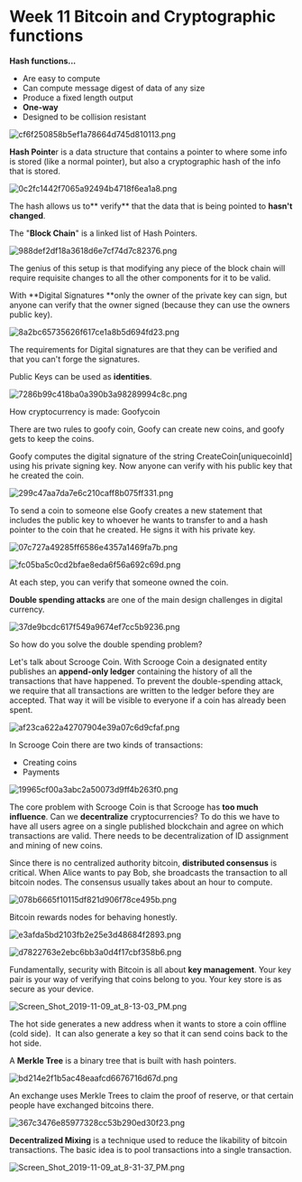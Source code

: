 # Week 11 Bitcoin and Cryptographic functions

**Hash functions...**

* Are easy to compute
* Can compute message digest of data of any size
* Produce a fixed length output
* **One-way**
* Designed to be collision resistant

![cf6f250858b5ef1a78664d745d810113.png](image/cf6f250858b5ef1a78664d745d810113.png)

**Hash Pointe**r is a data structure that contains a pointer to where some info is stored (like a normal pointer), but also a cryptographic hash of the info that is stored. 

![0c2fc1442f7065a92494b4718f6ea1a8.png](image/0c2fc1442f7065a92494b4718f6ea1a8.png)

The hash allows us to** verify** that the data that is being pointed to **hasn't changed**.

The "**Block Chain**" is a linked list of Hash Pointers.

![988def2df18a3618d6e7cf74d7c82376.png](image/988def2df18a3618d6e7cf74d7c82376.png)

The genius of this setup is that modifying any piece of the block chain will require requisite changes to all the other components for it to be valid. 

With **Digital Signatures **only the owner of the private key can sign, but anyone can verify that the owner signed (because they can use the owners public key). 

![8a2bc65735626f617ce1a8b5d694fd23.png](image/8a2bc65735626f617ce1a8b5d694fd23.png)

The requirements for Digital signatures are that they can be verified and that you can't forge the signatures. 

Public Keys can be used as **identities**. 

![7286b99c418ba0a390b3a98289994c8c.png](image/7286b99c418ba0a390b3a98289994c8c.png)

How cryptocurrency is made: Goofycoin

There are two rules to goofy coin, Goofy can create new coins, and goofy gets to keep the coins.

Goofy computes the digital signature of the string CreateCoin[uniquecoinId] using his private signing key. Now anyone can verify with his public key that he created the coin.

![299c47aa7da7e6c210caff8b075ff331.png](image/299c47aa7da7e6c210caff8b075ff331.png)

To send a coin to someone else Goofy creates a new statement that includes the public key to whoever he wants to transfer to and a hash pointer to the coin that he created. He signs it with his private key.

![07c727a49285ff6586e4357a1469fa7b.png](image/07c727a49285ff6586e4357a1469fa7b.png)

![fc05ba5c0cd2bfae8eda6f56a692c69d.png](image/fc05ba5c0cd2bfae8eda6f56a692c69d.png)

At each step, you can verify that someone owned the coin.

**Double spending attacks** are one of the main design challenges in digital currency.

![37de9bcdc617f549a9674ef7cc5b9236.png](image/37de9bcdc617f549a9674ef7cc5b9236.png)

So how do you solve the double spending problem?

Let's talk about Scrooge Coin. With Scrooge Coin a designated entity publishes an **append-only ledger** containing the history of all the transactions that have happened. To prevent the double-spending attack, we require that all transactions are written to the ledger before they are accepted. That way it will be visible to everyone if a coin has already been spent. 

![af23ca622a42707904e39a07c6d9cfaf.png](image/af23ca622a42707904e39a07c6d9cfaf.png)

In Scrooge Coin there are two kinds of transactions:

* Creating coins
* Payments

![19965cf00a3abc2a50073d9ff4b263f0.png](image/19965cf00a3abc2a50073d9ff4b263f0.png)

The core problem with Scrooge Coin is that Scrooge has **too much influence**. Can we **decentralize** cryptocurrencies? To do this we have to have all users agree on a single published blockchain and agree on which transactions are valid. There needs to be decentralization of ID assignment and mining of new coins.

Since there is no centralized authority bitcoin, **distributed consensus** is critical. When Alice wants to pay Bob, she broadcasts the transaction to all bitcoin nodes. The consensus usually takes about an hour to compute.

![078b6665f10115df821d906f78ce495b.png](image/078b6665f10115df821d906f78ce495b.png)

Bitcoin rewards nodes for behaving honestly.

![e3afda5bd2103fb2e25e3d48684f2893.png](image/e3afda5bd2103fb2e25e3d48684f2893.png)

![d7822763e2ebc6bb3a0d4f17cbf358b6.png](image/d7822763e2ebc6bb3a0d4f17cbf358b6.png)

Fundamentally, security with Bitcoin is all about **key management**. Your key pair is your way of verifying that coins belong to you. Your key store is as secure as your device.

![Screen_Shot_2019-11-09_at_8-13-03_PM.png](image/Screen_Shot_2019-11-09_at_8-13-03_PM.png)

The hot side generates a new address when it wants to store a coin offline (cold side).  It can also generate a key so that it can send coins back to the hot side.

A **Merkle Tree** is a binary tree that is built with hash pointers. 

![bd214e2f1b5ac48eaafcd6676716d67d.png](image/bd214e2f1b5ac48eaafcd6676716d67d.png)

An exchange uses Merkle Trees to claim the proof of reserve, or that certain people have exchanged bitcoins there. 

![367c3476e85977328cc53b290ed30f23.png](image/367c3476e85977328cc53b290ed30f23.png)

**Decentralized Mixing** is a technique used to reduce the likability of bitcoin transactions. The basic idea is to pool transactions into a single transaction.

![Screen_Shot_2019-11-09_at_8-31-37_PM.png](image/Screen_Shot_2019-11-09_at_8-31-37_PM.png)
